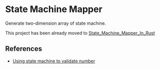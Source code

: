 # State Machine Mapper

Generate two-dimension array of state machine.

This project has been already moved to [State_Machine_Mapper_In_Rust](https://github.com/twandylue/State_Machine_Mapper_In_Rust)

## References

- [Using state machine to validate number](https://blog.csdn.net/kenden23/article/details/18696083)
